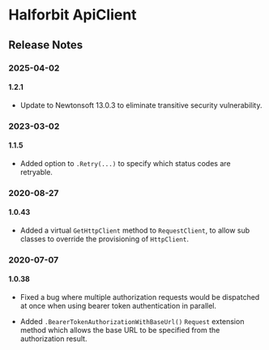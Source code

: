 ﻿# Halforbit ApiClient

## Release Notes

### 2025-04-02

#### 1.2.1

- Update to Newtonsoft 13.0.3 to eliminate transitive security vulnerability.

### 2023-03-02

#### 1.1.5

- Added option to `.Retry(...)` to specify which status codes are retryable.

### 2020-08-27

#### 1.0.43

- Added a virtual `GetHttpClient` method to `RequestClient`, to allow sub classes to override the provisioning of `HttpClient`.

### 2020-07-07

#### 1.0.38

- Fixed a bug where multiple authorization requests would be dispatched at once when using bearer token authentication in parallel.

- Added `.BearerTokenAuthorizationWithBaseUrl()` `Request` extension method which allows the base URL to be specified from the authorization result.